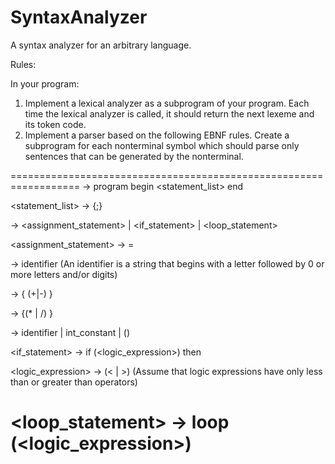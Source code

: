 # SyntaxAnalyzer
A syntax analyzer for an arbitrary language.

Rules:

In your program: 
1.	Implement a lexical analyzer as a subprogram of your program. Each time the lexical analyzer is called, it should return the next lexeme and its token code.  
2.	Implement a parser based on the following EBNF rules. Create a subprogram for each nonterminal symbol which should parse only sentences that can be generated by the nonterminal. 

==================================================================
<program>  ->  program begin <statement_list> end
  
<statement_list> -> <statement> {;<statement>}
  
<statement>  ->  <assignment_statement> | <if_statement> | <loop_statement> 
  
<assignment_statement> -> <variable> = <expression>
  
<variable> -> identifier  (An identifier is a string that begins with a letter followed by 0 or more letters and/or digits)
  
<expression> -> <term> { (+|-) <term>}      
  
<term> -> <factor> {(* | /) <factor> }
  
<factor> -> identifier | int_constant | (<expr>)
  
<if_statement> ->  if (<logic_expression>) then  <statement> 
  
<logic_expression> -> <variable> (< | >) <variable>  (Assume that logic expressions have only less than or greater than operators)
  
<loop_statement> ->  loop (<logic_expression>)  <statement>
=====================================================================

